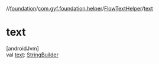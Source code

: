 //[foundation](../../../index.md)/[com.gyf.foundation.helper](../index.md)/[FlowTextHelper](index.md)/[text](text.md)

# text

[androidJvm]\
val [text](text.md): [StringBuilder](https://developer.android.com/reference/kotlin/java/lang/StringBuilder.html)
